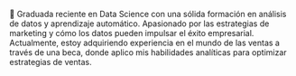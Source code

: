 👋 Graduada reciente en Data Science con una sólida formación en análisis de datos y aprendizaje automático. Apasionado por las estrategias de marketing y cómo los datos pueden impulsar el éxito empresarial. Actualmente, estoy adquiriendo experiencia en el mundo de las ventas a través de una beca, donde aplico mis habilidades analíticas para optimizar estrategias de ventas.



<!--
**Erikahenriquez78/Erikahenriquez78** is a ✨ _special_ ✨ repository because its `README.md` (this file) appears on your GitHub profile.

Here are some ideas to get you started:

- 🔭 I’m currently working on ...
- 🌱 I’m currently learning ...
- 👯 I’m looking to collaborate on ...
- 🤔 I’m looking for help with ...
- 💬 Ask me about ...
- 📫 How to reach me: ...
- 😄 Pronouns: ...
- ⚡ Fun fact: ...
-->
